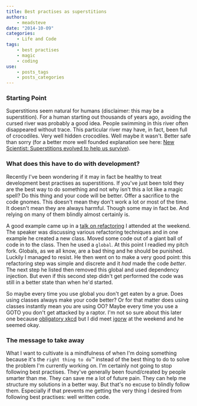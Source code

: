 ```yaml
---
title: Best practises as superstitions
authors:
    - meadsteve
date: "2014-10-09"
categories:
    - Life and Code
tags:
    - best practises
    - magic
    - coding
use:
    - posts_tags
    - posts_categories
---
```


### Starting Point

Superstitions seem natural for humans (disclaimer: this may be a superstition).
For a human starting out thousands of years ago, avoiding the cursed river was probably a good idea.
People swimming in this river often disappeared without trace.
This particular river may have, in fact, been full of crocodiles. Very well hidden crocodiles. Well maybe it wasn't.
Better safe than sorry (for a better more well founded explanation see here: [New Scientist: Superstitions evolved to help us survive](http://www.newscientist.com/article/dn14694-superstitions-evolved-to-help-us-survive.html)).


### What does this have to do with development?

Recently I've been wondering if it may in fact be healthy to treat development best practises as superstitions.
If you've just been told they are the best way to do something and not why isn't this a lot like a magic spell?
Do this thing and your code will be better. Offer a sacrifice to the code gnomes.
This doesn't mean they don't work a lot or most of the time. It doesn't mean they are always harmful.
Though some may in fact be. And relying on many of them blindly almost certainly is.

A good example came up in a [talk on refactoring](https://joind.in/11802) I attended at the weekend.
The speaker was discussing various refactoring techniques and in one example he created a new class. Moved some code out of a giant ball of code in to the class.
Then he used a ```global```. At this point I readied my pitch fork. Globals, as we all know, are a bad thing and he should be punished.
Luckily I managed to resist. He then went on to make a very good point: this refactoring step was simple and discrete and it *had* made the code *better*.
The next step he listed then removed this global and used dependency injection. But even if this second step didn't get performed the code was still in a better
state than when he'd started.

So maybe every time you use global you don't get eaten by a grue.
Does using classes always make your code better? Or for that matter does using classes instantly mean you are using OO?
Maybe every time you use a GOTO you don't get attacked by a raptor.
I'm not so sure about this later one because [obligatory xkcd](http://xkcd.com/292/) but I did meet [igorw](https://github.com/igorw/retry/blob/master/src/retry.php) at the weekend and he seemed okay.

### The message to take away

What I want to cultivate is a mindfulness of when I'm doing something because it's the ```right thing to do```&trade;
instead of the best thing to do to solve the problem I'm currently working on.
I'm certainly not going to stop following best practises. They've generally been found/created by people smarter than me.
They can save me a lot of future pain. They can help me structure my solutions in a better way.
But that's no excuse to blindly follow them.
Especially if that prevents me getting the very thing I desired from following best practises: well written code.
